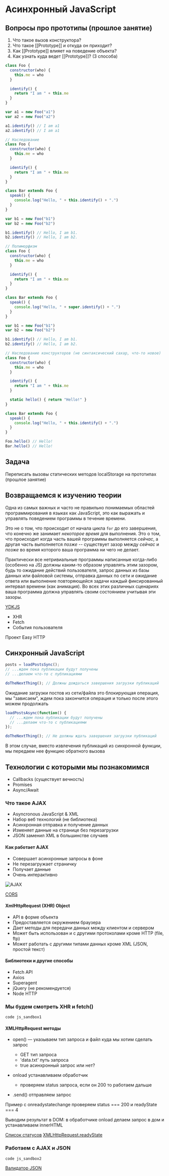 # Асинхронный JavaScript

## Вопросы про прототипы (прошлое занятие)

1. Что такое вызов конструктора?
2. Что такое \[\[Prototype\]\] и откуда он приходит?
3. Как \[\[Prototype\]\] влияет на поведение объекта?
4. Как узнать куда ведет \[\[Prototype\]\]? (3 способа)

```javascript
class Foo {
  constructor(who) {
    this.me = who
  }

  identify() {
    return "I am " + this.me
  }
}

var a1 = new Foo("a1")
var a2 = new Foo("a2")

a1.identify() // I am a1
a2.identify() // I am a1
```

```javascript
// Наследование
class Foo {
  constructor(who) {
    this.me = who
  }

  identify() {
    return "I am " + this.me
  }
}

class Bar extends Foo {
  speak() {
    console.log("Hello, " + this.identify() + ".")
  }
}

var b1 = new Foo("b1")
var b2 = new Foo("b2")

b1.identify() // Hello, I am b1.
b2.identify() // Hello, I am b2.
```

```javascript
// Полиморфизм
class Foo {
  constructor(who) {
    this.me = who
  }

  identify() {
    return "I am " + this.me
  }
}

class Bar extends Foo {
  speak() {
    console.log("Hello, " + super.identify() + ".")
  }
}

var b1 = new Foo("b1")
var b2 = new Foo("b2")

b1.identify() // Hello, I am b1.
b2.identify() // Hello, I am b2.
```

```javascript
// Наследование конструкторов (не синтаксический сахар, что-то новое)
class Foo {
  constructor(who) {
    this.me = who
  }

  identify() {
    return "I am " + this.me
  }

  static hello() { return "Hello!" }
}

class Bar extends Foo {
  speak() {
    console.log("Hello, " + this.identify() + ".")
  }
}

Foo.hello() // Hello!
Bar.hello() // Hello!
```

## Задача

Переписать вызовы статических методов localStorage на прототипах (прошлое занятие)

## Возвращаемся к изучению теории

Одна из самых важных и часто не правильно понимаемых областей программирования в языках как JavaScript, это как выражать и управлять поведением программы в течение времени.

Это не о том, что происходит от начала цикла `for` до его завершения, что конечно же занимает _некоторое время_  для выполнения. Это о том, что происходит когда часть вашей программы выполняется _сейчас_, а другая часть выполняется _позже_ -- существует зазор между _сейчас_ и _позже_ во время которого ваша программа ни чего не делает.

Практически все нетривиальные программы написанные когда-либо (особенно на JS) должны каким-то образом управлять этим зазором, будь то ожидание действий пользователя, запрос данных из базы данных или файловой системы, отправка данных по сети и ожидание ответа или выполнение повторяющейся задачи каждый фиксированный интервал времени (как анимация). Во всех этих различных сценариях ваша программа должна управлять своим состоянием учитывая эти зазоры.

[YDKJS](https://github.com/getify/You-Dont-Know-JS/blob/master/async%20%26%20performance/ch1.md)

- XHR
- Fetch
- События пользователя

Проект Easy HTTP

## Синхронный JavaScript

```javascript
posts = loadPostsSync();
// ...ждем пока публикации будут получены
// ...делаем что-то с публикациями

doTheNextThing(); // Должны дождаться завершения загрузки публикаций
```

Ожидание загрузки постов из сети/файла это блокирующая операция, мы "зависаем", ждем пока закончится операция и только после этого можем продолжать

```javascript
loadPostsAsync(function() {
  // ...ждем пока публикации будут получены
  // ...делаем что-то с публикациями
});

doTheNextThing(); // Не должны ждать завершения загрузки публикаций
```

В этом случае, вместо извлечения публикаций из синхронной функции, мы передаем нее функцию обратного вызова

## Технологии с которыми мы познакомимся

- Callbacks (существует вечность)
- Promises
- Async/Await

### Что такое AJAX

- Asyncronous JavaScript & XML
- Набор веб технологий (не библиотека)
- Асинхронная отправка и получение данных
- Изменяет данные на странице без перезагрузки
- JSON заменил XML в большинстве случаев

#### Как работает AJAX

- Совершает асинхронные запросы в фоне
- Не перезагружает страничку
- Получает данные
- Очень интерактивно

[logo]: https://github.com/adam-p/markdown-here/raw/master/src/common/images/icon48.png "Logo Title Text 2"
![AJAX](/../static/ajax.png "AJAX")

[CORS](https://developer.mozilla.org/en-US/docs/Web/HTTP/CORS)

#### XmlHttpRequest (XHR) Object

- API в форме объекта
- Предоставляется окружением браузера
- Дает методы для передачи данных между клиентом и сервером
- Может быть использован и с другими протоколами кроме HTTP (file, ftp)
- Может работать с другими типами данных кроме XML (JSON, простой текст)

#### Библиотеки и другие способы

- Fetch API
- Axios
- Superagent
- jQuery (не рекомендуется)
- Node HTTP

### Мы будем смотреть XHR и fetch()

  `code js_sandbox1`

#### XMLHttpRequest методы

- open() — указываем тип запроса и файл куда мы хотим сделать запрос
  - GET тип запроса
  - 'data.txt' путь запроса
  - true асинхронный запрос или нет?

- onload устанавливаем обработчик
  - проверяем status запроса, если он 200 то работаем дальше
- .send() отправляем запрос

Пример с onreadystatechange
  проверяем status === 200 и readyState === 4

Выводим результат в DOM:
  в обработчике onload делаем запрос в дом и устанавливаем innerHTML

[Список статусов](https://httpstatuses.com/)
[XMLHttpRequest.readyState](https://developer.mozilla.org/en-US/docs/Web/API/XMLHttpRequest/readyState)

### Работаем с AJAX и JSON

`code js_sandbox2`

[Валидатор JSON](https://jsonlint.com/?code=)